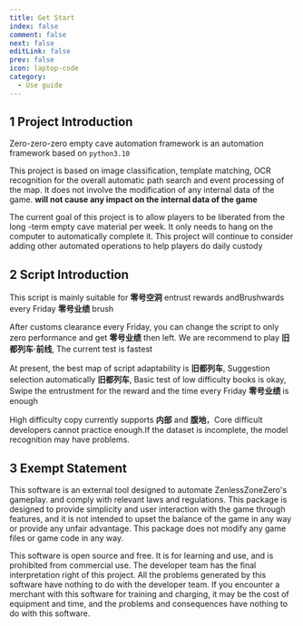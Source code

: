 ```yaml
---
title: Get Start
index: false
comment: false
next: false
editLink: false
prev: false
icon: laptop-code
category:
  - Use guide
---
```


## 1 Project Introduction

Zero-zero-zero empty cave automation framework is an automation framework based on `python3.10`

This project is based on image classification, template matching, OCR recognition for the overall automatic path search and event processing of the map. It does not involve the modification of any internal data of the game. **will not cause any impact on the internal data of the game**

The current goal of this project is to allow players to be liberated from the long -term empty cave material per week. It only needs to hang on the computer to automatically complete it. This project will continue to consider adding other automated operations to help players do daily custody

<div class="vp-card-container">
<VPCard
  title="Contact by QQ",
  desc="Zoneless Zero Auto QQ Group"
  logo="/qq-brands-solid.svg"
  link="https://qm.qq.com/cgi-bin/qm/qr?authKey=mXI63723ToMBW9BAfzEvfPKMaSKmPV%2BSIc%2FyM69RSuK2nshzLdHYoc2Kb%2BzUOr0a&k=UOEhNKGncTfVIkuhed3PoauuZJgL2DIP&noverify=0"
  background="rgba(104, 118, 138, 0.15)"
/>
<VPCard
  title="Contact by Github",
  desc="Github Issues"
  logo="/github.svg"
  link="https://github.com/sMythicalBird/ZenlessZoneZero-Auto/issues"
  background="rgba(104, 118, 138, 0.15)"
/>
</div>

## 2 Script Introduction

This script is mainly suitable for **零号空洞** entrust rewards andBrushwards every Friday **零号业绩** brush

After customs clearance every Friday, you can change the script to only zero performance and get **零号业绩** then left. We are recommend to play **旧都列车·前线**, The current test is fastest

At present, the best map of script adaptability is **旧都列车**, Suggestion selection automatically **旧都列车**, Basic test of low difficulty books is okay, Swipe the entrustment for the reward and the time every Friday **零号业绩** is enough

High difficulty copy currently supports **内部** and **腹地**，Core difficult developers cannot practice enough.If the dataset is incomplete, the model recognition may have problems.

## 3 Exempt Statement

This software is an external tool designed to automate ZenlessZoneZero's gameplay. and comply with relevant laws and regulations. This package is designed to provide simplicity and user interaction with the game through features, and it is not intended to upset the balance of the game in any way or provide any unfair advantage. This package does not modify any game files or game code in any way.

This software is open source and free. It is for learning and use, and is prohibited from commercial use. The developer team has the final interpretation right of this project. All the problems generated by this software have nothing to do with the developer team. If you encounter a merchant with this software for training and charging, it may be the cost of equipment and time, and the problems and consequences have nothing to do with this software.